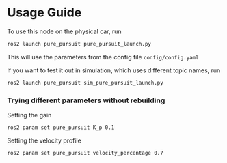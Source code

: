 # Usage Guide

To use this node on the physical car, run

```bash
ros2 launch pure_pursuit pure_pursuit_launch.py
```

This will use the parameters from the config file `config/config.yaml`

If you want to test it out in simulation, which uses different topic names, run

```bash
ros2 launch pure_pursuit sim_pure_pursuit_launch.py
```

### Trying different parameters without rebuilding

Setting the gain
```bash
ros2 param set pure_pursuit K_p 0.1
```

Setting the velocity profile

```bash
ros2 param set pure_pursuit velocity_percentage 0.7
```
